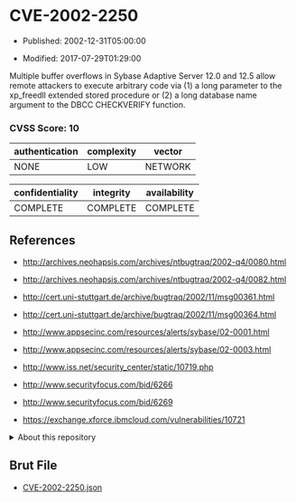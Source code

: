 # CVE-2002-2250

- Published: 2002-12-31T05:00:00

- Modified: 2017-07-29T01:29:00

Multiple buffer overflows in Sybase Adaptive Server 12.0 and 12.5 allow remote attackers to execute arbitrary code via (1) a long parameter to the xp_freedll extended stored procedure or (2) a long database name argument to the DBCC CHECKVERIFY function.

### CVSS Score: **10**

| authentication | complexity | vector |
| --- | --- | --- |
| NONE | LOW | NETWORK |

| confidentiality | integrity | availability |
| --- | --- | --- |
| COMPLETE | COMPLETE | COMPLETE |

## References

* http://archives.neohapsis.com/archives/ntbugtraq/2002-q4/0080.html

* http://archives.neohapsis.com/archives/ntbugtraq/2002-q4/0082.html

* http://cert.uni-stuttgart.de/archive/bugtraq/2002/11/msg00361.html

* http://cert.uni-stuttgart.de/archive/bugtraq/2002/11/msg00364.html

* http://www.appsecinc.com/resources/alerts/sybase/02-0001.html

* http://www.appsecinc.com/resources/alerts/sybase/02-0003.html

* http://www.iss.net/security_center/static/10719.php

* http://www.securityfocus.com/bid/6266

* http://www.securityfocus.com/bid/6269

* https://exchange.xforce.ibmcloud.com/vulnerabilities/10721

<details>
<summary>About this repository</summary> 

  This repository is part of the project [Live Hack CVE](https://github.com/Live-Hack-CVE). Main website can be found [www.live-hack.org](https://www.live-hack.org) 
  
  Made by [Sn0wAlice](https://github.com/Sn0wAlice) for the people that care about security and need to have a feed of the latest CVEs. Hope you enjoy it, don't forget to star the repo and follow me on [Twitter](https://twitter.com/Sn0wAlice) and [Github](https://github.com/Sn0wAlice). And that is my [personnal website](https://www.alice-snow.me/)

  - [Home Page](https://github.com/Live-Hack-CVE)
  - [Framework](https://github.com/Live-Hack-CVE/cve-framework)
  - [CVE database](https://github.com/Live-Hack-CVE/full_database)
  - [Changelog](https://github.com/Live-Hack-CVE/Changelog)
</details>

## Brut File

* [CVE-2002-2250.json](https://raw.githubusercontent.com/Live-Hack-CVE/full_database/main/cves/2002/CVE-2002-2250.json)

